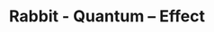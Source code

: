 ---
title: Rabbit - Quantum – Effect
builder: true
type: coming-soon

# Content section
sections:
  - headerSection
  - countdownSection
  - servicesSection
  - subscribeSection
  - teamSection
  - contactSection
  - mapSection

# Background effect
quantumEffect: 
  enable: true
  ### Use C++ Hex colors for this effects. Recommended free program ColorMania.
  backgroundColor: 0x0060CDB5
  hemisphereLight: 0xffffff
  hemisphereLight2: 0x0C056D
  directionalLight: 0x590D82
  meshPhongMaterial: 0x23f660

---